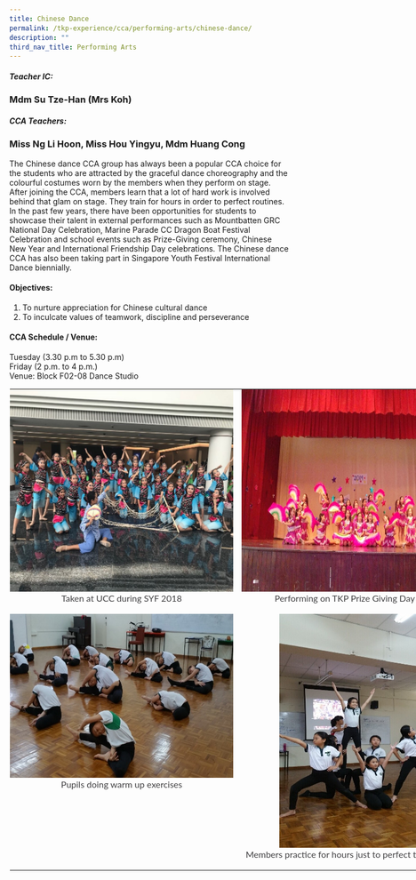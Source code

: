 ```yaml
---
title: Chinese Dance
permalink: /tkp-experience/cca/performing-arts/chinese-dance/
description: ""
third_nav_title: Performing Arts
---
```

##### Teacher IC:

### Mdm Su Tze-Han (Mrs Koh)

##### CCA Teachers:

### Miss Ng Li Hoon, Miss Hou Yingyu, Mdm Huang Cong

The Chinese dance CCA group has always been a popular CCA&nbsp;choice for the students who are attracted by the graceful dance choreography and the colourful costumes worn by the members when they perform on stage. After joining the CCA, members learn that a lot of hard work is involved behind that glam on stage. They train for hours in order to perfect routines. In the past few years, there have been opportunities for students to showcase their talent in external performances such as Mountbatten GRC National Day Celebration, Marine Parade CC Dragon Boat Festival Celebration and school events such as Prize-Giving ceremony, Chinese New Year and International Friendship Day celebrations. The Chinese dance CCA has also been taking part in Singapore Youth Festival International Dance biennially.

#### Objectives:

1.  To nurture appreciation for Chinese cultural dance
2.  To inculcate values of teamwork, discipline and perseverance

#### CCA Schedule / Venue:

Tuesday (3.30 p.m to 5.30 p.m) <br>
Friday (2 p.m. to 4 p.m.) <br>
Venue: Block F02-08 Dance Studio

<table style="margin: auto; outline: 0px; padding: 0px; border-collapse: collapse; clear: both; border: 1px solid transparent; table-layout: fixed; width: 846px;" class="ive_eobj_center ives_tab_kosong"><tbody style="margin: 0px; outline: 0px; padding: 0px;"><tr style="margin: 0px; outline: 0px; padding: 0px;"><td style="margin: 0px; outline: 0px; padding: 0px 15px 15px 0px; vertical-align: top;"><img style="margin: auto; outline: 0px; padding: 0px; border: none; max-width: 100%; clear: both; display: block; width: 421px; height: 364px;" class="ive_eobj_center" alt="1.jpg" src="/images/UCC%20SYF%202018.jpeg"><div style="margin: 0px; outline: 0px; padding: 0px; line-height: 24.96px; color: rgb(65, 64, 66); font-family: Lato, sans-serif; font-size: 16px; font-weight: 400; text-align: center;">Taken at UCC during SYF 2018</div></td><td style="margin: 0px; outline: 0px; padding: 0px 15px 15px 0px; vertical-align: top;"><img style="margin: auto; outline: 0px; padding: 0px; border: none; max-width: 100%; clear: both; display: block; text-align: center; width: 430px; height: 364px;" class="ive_eobj_center" alt="2.jpg" src="/images/TKP%20Prize%20Giving%20Day%202019.jpeg"><div style="margin: 0px; outline: 0px; padding: 0px; line-height: 24.96px; color: rgb(65, 64, 66); font-family: Lato, sans-serif; font-size: 16px; font-weight: 400; text-align: center;">Performing on TKP Prize Giving Day 2019</div></td></tr><tr style="margin: 0px; outline: 0px; padding: 0px;"><td style="margin: 0px; outline: 0px; padding: 0px 15px 15px 0px; vertical-align: top;"><img style="margin: auto; outline: 0px; padding: 0px; border: none; max-width: 100%; clear: both; display: block; width: 421px; height: 295px;" class="ive_eobj_center" alt="3.jpg" src="/images/Pupils%20doing%20warm%20up%20exercises.jpeg"><div style="margin: 0px; outline: 0px; padding: 0px; line-height: 24.96px; color: rgb(65, 64, 66); font-family: Lato, sans-serif; font-size: 16px; font-weight: 400; text-align: center;">Pupils doing warm up exercises</div></td><td style="margin: 0px; outline: 0px; padding: 0px 15px 15px 0px; vertical-align: top;"><img style="margin: auto; outline: 0px; padding: 0px; border: none; max-width: 100%; clear: both; display: block; width: 276px; height: 421px;" class="ive_eobj_center" alt="4.jpg" src="/images/Members%20practicing%20for%20hours%20just%20to%20perfect%20one%20pose.jpeg"><div style="margin: 0px; outline: 0px; padding: 0px; line-height: 24.96px; color: rgb(65, 64, 66); font-family: Lato, sans-serif; font-size: 16px; font-weight: 400; text-align: center;">Members practice for hours just to perfect that one pose</div></td></tr></tbody></table>